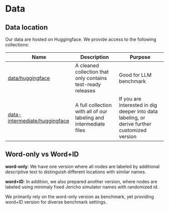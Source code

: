 # Data

## Data location

Our data are hosted on Huggingface.
We provide access to the following collections:

| Name | Description | Purpose |
| --------------- | ----------- | ------- |
| [data/huggingface](https://huggingface.co/datasets/gpt-games/data) | A cleaned collection that only contains test-ready releases | Good for LLM benchmark |
| [data-intermediate/huggingface](https://huggingface.co/datasets/gpt-games/data-intermediate) | A full collection with all of our labeling and intermediate files | If you are interested in dig deeper into data labeling, or derive further customized version |


## Word-only vs Word+ID

**word-only**: We have one version where all nodes are labeled by additional descriptive text to distinguish different locations with similar names.

**word+ID**: In addition, we also prepared another version, where nodes are labeled using minimaly fixed Jericho simulator names with randomized id.

We primarily rely on the word-only version as benchmark, yet providing word+ID version for diverse benchmark settings.
